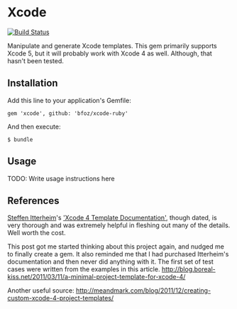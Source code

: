 # Xcode

[![Build Status](https://travis-ci.org/bfoz/xcode-ruby.png)](https://travis-ci.org/bfoz/xcode-ruby)

Manipulate and generate Xcode templates. This gem primarily supports Xcode 5, but it will probably work with Xcode 4 as well. Although, that hasn't been tested.

## Installation

Add this line to your application's Gemfile:

    gem 'xcode', github: 'bfoz/xcode-ruby'

And then execute:

    $ bundle

## Usage

TODO: Write usage instructions here

## References

[Steffen Itterheim](http://github.com/LearnCocos2D)'s ['Xcode 4 Template Documentation'](http://www.learn-cocos2d.com/store/xcode4-template-documentation/),
though dated, is very thorough and was extremely helpful in fleshing out many
of the details. Well worth the cost.

This post got me started thinking about this project again, and nudged me to
finally create a gem. It also reminded me that I had purchased Itterheim's
documentation and then never did anything with it. The first set of test cases
were written from the examples in this article.
    http://blog.boreal-kiss.net/2011/03/11/a-minimal-project-template-for-xcode-4/

Another useful source:
    http://meandmark.com/blog/2011/12/creating-custom-xcode-4-project-templates/
